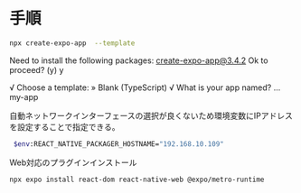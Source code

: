 # 手順

```bash
npx create-expo-app  --template
```

Need to install the following packages:
create-expo-app@3.4.2
Ok to proceed? (y) y

√ Choose a template: » Blank (TypeScript)
√ What is your app named? ... my-app

自動ネットワークインターフェースの選択が良くないため環境変数にIPアドレスを設定することで指定できる。

```bash
 $env:REACT_NATIVE_PACKAGER_HOSTNAME="192.168.10.109"
```

Web対応のプラグインインストール

```bash
npx expo install react-dom react-native-web @expo/metro-runtime
```
